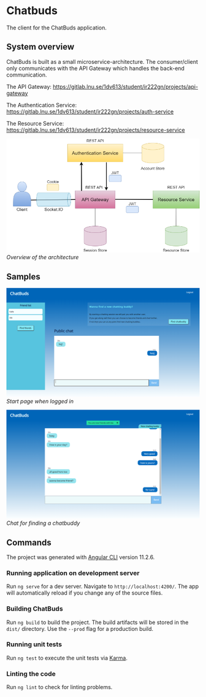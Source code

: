 # Chatbuds

The client for the ChatBuds application.

## System overview
ChatBuds is built as a small microservice-architecture. The consumer/client only communicates with the API Gateway which handles the back-end communication.

The API Gateway: https://gitlab.lnu.se/1dv613/student/ir222gn/projects/api-gateway

The Authentication Service: https://gitlab.lnu.se/1dv613/student/ir222gn/projects/auth-service

The Resource Service: https://gitlab.lnu.se/1dv613/student/ir222gn/projects/resource-service

![Architecture](./.readme/chatbuds-architecture.png)
*Overview of the architecture*

## Samples

![Start page](./.readme/start-page.png)
*Start page when logged in*

![Chatting](./.readme/find-chatbuddy.png)
*Chat for finding a chatbuddy*

## Commands
The project was generated with [Angular CLI](https://github.com/angular/angular-cli) version 11.2.6.

### Running application on development server

Run `ng serve` for a dev server. Navigate to `http://localhost:4200/`. The app will automatically reload if you change any of the source files.

### Building ChatBuds

Run `ng build` to build the project. The build artifacts will be stored in the `dist/` directory. Use the `--prod` flag for a production build.

### Running unit tests

Run `ng test` to execute the unit tests via [Karma](https://karma-runner.github.io).

### Linting the code
Run `ng lint` to check for linting problems.
